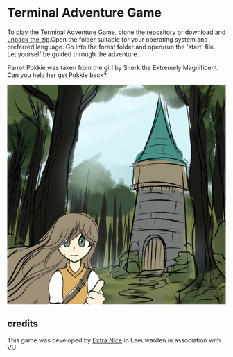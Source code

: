 # Terminal Adventure Game

To play the Terminal Adventure Game, [clone the repository](x-github-client://openRepo/https://github.com/AnneliesVlaar/Terminal-Adventure-Game) or [download and unpack the zip](https://github.com/AnneliesVlaar/Terminal-Adventure-Game/archive/refs/heads/main.zip).Open the folder suitable for your operating system and preferred language. Go into the forest folder and open/run the 'start' file. Let yourself be guided through the adventure.

Parrot Pokkie was taken from the girl by Snerk the Extremely Magnificent. Can you help her get Pokkie back?

![The girl has lost her parrot](https://github.com/AnneliesVlaar/Terminal-Adventure-Game/blob/94c1a1dfa87625bb0089b58de9f461ae5c9932e9/Terminal%20Adventure%20Game%20-%20Windows%20-%20EN/forest/forest.png)

## credits
This game was developed by [Extra Nice](https://www.extra-nice.net) in Leeuwarden in association with VU
